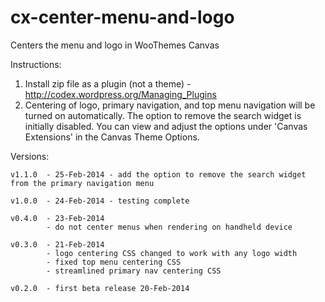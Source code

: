 cx-center-menu-and-logo
=======================

Centers the menu and logo in WooThemes Canvas

Instructions:

1. Install zip file as a plugin (not a theme) - http://codex.wordpress.org/Managing_Plugins
2. Centering of logo, primary navigation, and top menu navigation will be turned on automatically. The option to remove the search widget is initially disabled. You can view and adjust the options under 'Canvas Extensions' in the Canvas Theme Options. 

Versions:

	v1.1.0 	- 25-Feb-2014 - add the option to remove the search widget from the primary navigation menu
	
	v1.0.0 	- 24-Feb-2014 - testing complete
	
	v0.4.0 	- 23-Feb-2014
			- do not center menus when rendering on handheld device
			
	v0.3.0 	- 21-Feb-2014
			- logo centering CSS changed to work with any logo width
			- fixed top menu centering CSS
			- streamlined primary nav centering CSS
			
	v0.2.0	- first beta release 20-Feb-2014
